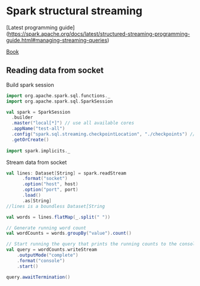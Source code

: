 # Spark structural streaming 

[Latest programming guide] (https://spark.apache.org/docs/latest/structured-streaming-programming-guide.html#managing-streaming-queries)

[Book](https://jaceklaskowski.gitbooks.io/spark-structured-streaming/spark-sql-streaming-KeyValueGroupedDataset.html#flatMapGroupsWithState)

## Reading data from socket

Build spark session
```scala
import org.apache.spark.sql.functions._
import org.apache.spark.sql.SparkSession

val spark = SparkSession
  .builder
  .master("local[*]") // use all available cores
  .appName("test-all")
  .config("spark.sql.streaming.checkpointLocation", "./checkpoints") // checkpoint path (must be s3|hdfs)
  .getOrCreate()
  
import spark.implicits._
```

Stream data from socket
```scala
val lines: Dataset[String] = spark.readStream
      .format("socket")
      .option("host", host)
      .option("port", port)
      .load()
      .as[String]
//lines is a boundless Dataset[String

val words = lines.flatMap(_.split(" "))

// Generate running word count
val wordCounts = words.groupBy("value").count()

// Start running the query that prints the running counts to the console
val query = wordCounts.writeStream
    .outputMode("complete")
    .format("console")
    .start()

query.awaitTermination()
```

